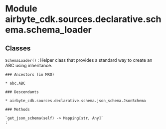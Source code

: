 Module airbyte_cdk.sources.declarative.schema.schema_loader
===========================================================

Classes
-------

`SchemaLoader()`
:   Helper class that provides a standard way to create an ABC using
    inheritance.

    ### Ancestors (in MRO)

    * abc.ABC

    ### Descendants

    * airbyte_cdk.sources.declarative.schema.json_schema.JsonSchema

    ### Methods

    `get_json_schema(self) ‑> Mapping[str, Any]`
    :